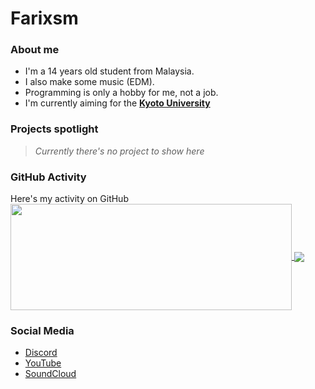 # Farixsm

### About me
* I'm a 14 years old student from Malaysia.
* I also make some music (EDM).
* Programming is only a hobby for me, not a job.
* I'm currently aiming for the [**Kyoto University**](https://www.kyoto-u.ac.jp/en 'Kyoto University')

### Projects spotlight
> *Currently there's no project to show here*

### GitHub Activity
Here's my activity on GitHub\
<a href="https://github-readme-stats.vercel.app/api?username=Farixsm&theme=tokyonight&show_icons=true&bg_color=0D1117&hide_border=true">
  <img width=450 height=170 align="center" src="https://github-readme-stats.vercel.app/api?username=Farixsm&theme=tokyonight&show_icons=true&bg_color=0D1117&hide_border=true" />
</a>
<a href="https://github-readme-stats.vercel.app/api/top-langs/?username=Farixsm&theme=tokyonight&layout=compact&bg_color=0D1117&hide_border=true">
  <img align="center" src="https://github-readme-stats.vercel.app/api/top-langs/?username=Farixsm&theme=tokyonight&layout=compact&bg_color=0D1117&hide_border=true" />
</a>

### Social Media
* [Discord](https://dsc.bio/farixsm 'Farixsm#8925')
* [YouTube](https://www.youtube.com/channel/UCLt4_BOw06w_W7XhvEP3WZw 'Farixsm Music')
* [SoundCloud](https://soundcloud.com/farixsm 'Farixsm')
